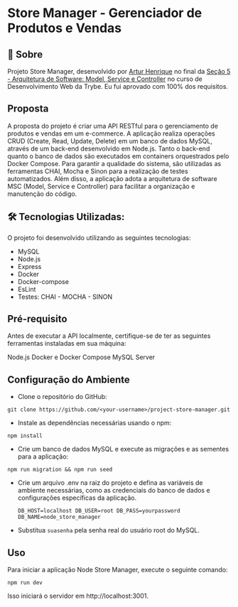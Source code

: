 # Store Manager - Gerenciador de Produtos e Vendas


## :page_with_curl: Sobre

Projeto Store Manager, desenvolvido por [Artur Henrique](https://github.com/ArturHAlves)
no final da [Seção 5 - Arquitetura de Software: Model, Service e Controller](https://github.com/ArturHAlves/trybe-exercises/tree/main/03-Modulo-Back-End/Secao-05-Arquitetura-de-Software)
no curso de Desenvolvimento Web da Trybe. Eu fui aprovado com 100% dos requisitos. 

## Proposta

A proposta do projeto é criar uma API RESTful para o gerenciamento de produtos e vendas em um e-commerce. A aplicação realiza operações CRUD (Create, Read, Update, Delete) em um banco de dados MySQL, através de um back-end desenvolvido em Node.js. Tanto o back-end quanto o banco de dados são executados em containers orquestrados pelo Docker Compose. Para garantir a qualidade do sistema, são utilizadas as ferramentas CHAI, Mocha e Sinon para a realização de testes automatizados. Além disso, a aplicação adota a arquitetura de software MSC (Model, Service e Controller) para facilitar a organização e manutenção do código.


## :hammer_and_wrench: Tecnologias Utilizadas:

O projeto foi desenvolvido utilizando as seguintes tecnologias:

* MySQL
* Node.js
* Express
* Docker
* Docker-compose
* EsLint
* Testes: CHAI - MOCHA - SINON


## Pré-requisito

Antes de executar a API localmente, certifique-se de ter as seguintes ferramentas instaladas em sua máquina:

Node.js
Docker e Docker Compose
MySQL Server


## Configuração do Ambiente 

* Clone o repositório do GitHub:

`git clone https://github.com/<your-username>/project-store-manager.git`

* Instale as dependências necessárias usando o npm:

`npm install`

* Crie um banco de dados MySQL e execute as migrações e as sementes para a aplicação:

`npm run migration && npm run seed`

* Crie um arquivo .env na raiz do projeto e defina as variáveis de ambiente necessárias, como as credenciais do banco de dados e configurações específicas da aplicação.

    `DB_HOST=localhost
    DB_USER=root
    DB_PASS=yourpassword
    DB_NAME=node_store_manager`

* Substitua `suasenha` pela senha real do usuário root do MySQL.


## Uso

Para iniciar a aplicação Node Store Manager, execute o seguinte comando:

`npm run dev`

Isso iniciará o servidor em http://localhost:3001.
